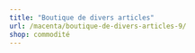 ```yaml
---
title: "Boutique de divers articles"
url: /macenta/boutique-de-divers-articles-9/
shop: commodité
---
```

